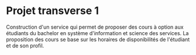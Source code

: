 # Projet transverse 1

Construction d'un service qui permet de proposer des cours à option aux étudiants du bachelor en système d'information et science des services. La proposition des cours se base sur les horaires de disponibilités de l'étudiant et de son profil.
